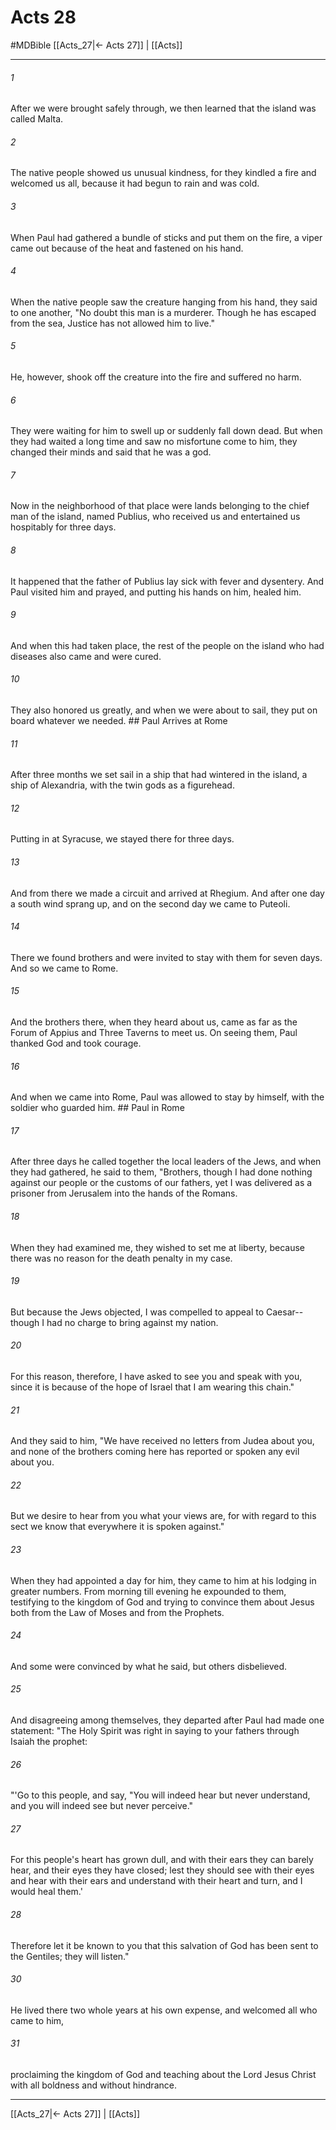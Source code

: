 # Acts 28
#MDBible
[[Acts_27|← Acts 27]] | [[Acts]]

***

###### 1 
After we were brought safely through, we then learned that the island was called Malta. 

###### 2 
The native people showed us unusual kindness, for they kindled a fire and welcomed us all, because it had begun to rain and was cold. 

###### 3 
When Paul had gathered a bundle of sticks and put them on the fire, a viper came out because of the heat and fastened on his hand. 

###### 4 
When the native people saw the creature hanging from his hand, they said to one another, "No doubt this man is a murderer. Though he has escaped from the sea, Justice has not allowed him to live." 

###### 5 
He, however, shook off the creature into the fire and suffered no harm. 

###### 6 
They were waiting for him to swell up or suddenly fall down dead. But when they had waited a long time and saw no misfortune come to him, they changed their minds and said that he was a god. 

###### 7 
Now in the neighborhood of that place were lands belonging to the chief man of the island, named Publius, who received us and entertained us hospitably for three days. 

###### 8 
It happened that the father of Publius lay sick with fever and dysentery. And Paul visited him and prayed, and putting his hands on him, healed him. 

###### 9 
And when this had taken place, the rest of the people on the island who had diseases also came and were cured. 

###### 10 
They also honored us greatly, and when we were about to sail, they put on board whatever we needed. ## Paul Arrives at Rome 

###### 11 
After three months we set sail in a ship that had wintered in the island, a ship of Alexandria, with the twin gods as a figurehead. 

###### 12 
Putting in at Syracuse, we stayed there for three days. 

###### 13 
And from there we made a circuit and arrived at Rhegium. And after one day a south wind sprang up, and on the second day we came to Puteoli. 

###### 14 
There we found brothers and were invited to stay with them for seven days. And so we came to Rome. 

###### 15 
And the brothers there, when they heard about us, came as far as the Forum of Appius and Three Taverns to meet us. On seeing them, Paul thanked God and took courage. 

###### 16 
And when we came into Rome, Paul was allowed to stay by himself, with the soldier who guarded him. ## Paul in Rome 

###### 17 
After three days he called together the local leaders of the Jews, and when they had gathered, he said to them, "Brothers, though I had done nothing against our people or the customs of our fathers, yet I was delivered as a prisoner from Jerusalem into the hands of the Romans. 

###### 18 
When they had examined me, they wished to set me at liberty, because there was no reason for the death penalty in my case. 

###### 19 
But because the Jews objected, I was compelled to appeal to Caesar--though I had no charge to bring against my nation. 

###### 20 
For this reason, therefore, I have asked to see you and speak with you, since it is because of the hope of Israel that I am wearing this chain." 

###### 21 
And they said to him, "We have received no letters from Judea about you, and none of the brothers coming here has reported or spoken any evil about you. 

###### 22 
But we desire to hear from you what your views are, for with regard to this sect we know that everywhere it is spoken against." 

###### 23 
When they had appointed a day for him, they came to him at his lodging in greater numbers. From morning till evening he expounded to them, testifying to the kingdom of God and trying to convince them about Jesus both from the Law of Moses and from the Prophets. 

###### 24 
And some were convinced by what he said, but others disbelieved. 

###### 25 
And disagreeing among themselves, they departed after Paul had made one statement: "The Holy Spirit was right in saying to your fathers through Isaiah the prophet: 

###### 26 
"'Go to this people, and say, "You will indeed hear but never understand, and you will indeed see but never perceive." 

###### 27 
For this people's heart has grown dull, and with their ears they can barely hear, and their eyes they have closed; lest they should see with their eyes and hear with their ears and understand with their heart and turn, and I would heal them.' 

###### 28 
Therefore let it be known to you that this salvation of God has been sent to the Gentiles; they will listen." 

###### 30 
He lived there two whole years at his own expense, and welcomed all who came to him, 

###### 31 
proclaiming the kingdom of God and teaching about the Lord Jesus Christ with all boldness and without hindrance. 

***

[[Acts_27|← Acts 27]] | [[Acts]]
